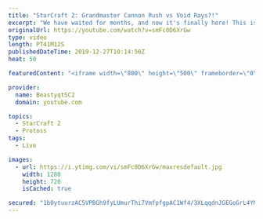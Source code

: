```yaml
---
title: "StarCraft 2: Grandmaster Cannon Rush vs Void Rays?!"
excerpt: "We have waited for months, and now it's finally here! This is the VOID RAYS to GRANDMASTER series! With the new balance changes to speedy Void Rays in the latest patch, we can now begin the series right! At this point in the series, we are introducing other units into the composition to make the games"
originalUrl: https://youtube.com/watch?v=smFc0D6XrGw
type: video
length: PT41M12S
publishedDateTime: 2019-12-27T10:14:56Z
heat: 50

featuredContent: "<iframe width=\"800\" height=\"500\" frameborder=\"0\" src=\"https://www.youtube.com/embed/smFc0D6XrGw\" allow=\"accelerometer; autoplay; encrypted-media; gyroscope; picture-in-picture\" allowfullscreen></iframe>"

provider:
  name: BeastyqtSC2
  domain: youtube.com

topics:
  - StarCraft 2
  - Protoss
tags:
  - Live

images:
  - url: https://i.ytimg.com/vi/smFc0D6XrGw/maxresdefault.jpg
    width: 1280
    height: 720
    isCached: true

secured: "1b0ytuurzAC5VPBGh9fyLUmurThi7VmfpfgpAC1Wf4/3XLqqdnJGEGoGrL4YMWsNFfwEWSvMc1+LjB2y0mKpQogSaDtpjKiWWGHbCYzyoWqxucSKLtK1A73hrulTZN+zXXJ24tW2kB+vFefLJ6N330l79Uhk1SPPzs7+5GUdGKewrZtpe+B6hyPyTg+Pk+O7NKcmRtaTvwKnspBkXxxf9V4F5u5LXr5h9f4h9d/dW9d6uJB6S4HhwZD2hdRsJvMd7Gxrj9o5rhPacEKMErXUG13fCNBtP19GcWvRzxFddJaPNEJc/VSLh5T4gmYbOtZGrwS1Akxk+uepZVy996CL9JeWrq3/fRZTpkQkRAy958uF5yZ35ihZXC3K4UyvlceLW6s9sxY9q2kUvCTobNN/RxG+ncGyGKcX415cn8JhAic=;q1gRl59fgrFS5tcrm8Ii7Q=="
---
```


